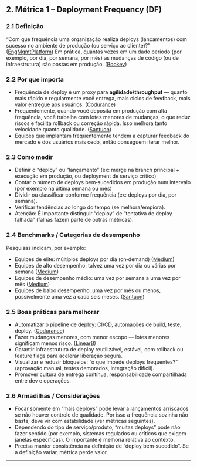 
## 2. Métrica 1 – Deployment Frequency (DF)

### 2.1 Definição

“Com que frequência uma organização realiza deploys (lançamentos) com sucesso no ambiente de produção (ou serviço ao cliente)?” ([EngMgmtPlatform][5])
Em prática, quantas vezes em um dado período (por exemplo, por dia, por semana, por mês) as mudanças de código (ou de infraestrutura) são postas em produção. ([Bookey][1])

### 2.2 Por que importa

* Frequência de deploy é um proxy para **agilidade/throughput** — quanto mais rápido e regularmente você entrega, mais ciclos de feedback, mais valor entregue aos usuários. ([Codurance][4])
* Frequentemente, quando você deposita em produção com alta frequência, você trabalha com lotes menores de mudanças, o que reduz riscos e facilita rollback ou correção rápida. Isso melhora tanto velocidade quanto qualidade. ([Santuon][3])
* Equipes que implantam frequentemente tendem a capturar feedback do mercado e dos usuários mais cedo, então conseguem iterar melhor.

### 2.3 Como medir

* Definir o “deploy” ou “lançamento” (ex: merge na branch principal + execução em produção, ou deployment de serviço crítico)
* Contar o número de deploys bem‑sucedidos em produção num intervalo (por exemplo na última semana ou mês)
* Dividir ou classificar conforme frequência (ex: deploys por dia, por semana).
* Verificar tendências ao longo do tempo (se melhora/empiora).
* Atenção: É importante distinguir “deploy” de “tentativa de deploy falhada” (falhas fazem parte de outras métricas).

### 2.4 Benchmarks / Categorias de desempenho

Pesquisas indicam, por exemplo:

* Equipes de elite: múltiplos deploys por dia (on‑demand) ([Medium][6])
* Equipes de alto desempenho: talvez uma vez por dia ou várias por semana ([Medium][7])
* Equipes de desempenho médio: uma vez por semana a uma vez por mês ([Medium][6])
* Equipes de baixo desempenho: uma vez por mês ou menos, possivelmente uma vez a cada seis meses. ([Santuon][3])

### 2.5 Boas práticas para melhorar

* Automatizar o pipeline de deploy: CI/CD, automações de build, teste, deploy. ([Codurance][4])
* Fazer mudanças menores, com menor escopo — lotes menores significam menos risco. ([LinearB][8])
* Garantir infraestrutura de deploy reutilizável, estável, com rollback ou feature flags para acelerar liberação segura.
* Visualizar e reduzir bloqueios: “o que impede deploys frequentes?” (aprovação manual, testes demorados, integração difícil).
* Promover cultura de entrega contínua, responsabilidade compartilhada entre dev e operações.

### 2.6 Armadilhas / Considerações

* Focar somente em “mais deploys” pode levar a lançamentos arriscados se não houver controle de qualidade. Por isso a frequência sozinha não basta; deve vir com estabilidade (ver métricas seguintes).
* Dependendo do tipo de serviço/produto, “muitas deploys” pode não fazer sentido (por exemplo, sistemas regulados ou críticos que exigem janelas específicas). O importante é melhoria relativa ao contexto.
* Precisa manter consistência na definição de “deploy bem‑sucedido”. Se a definição variar, métrica perde valor.

---


[1]: https://www.bookey.app/book/accelerate?utm_source=chatgpt.com "Accelerate Chapter Summary | Nicole Forsgren"
[2]: https://waydev.co/accelerate-metrics/?utm_source=chatgpt.com "The \"Accelerate Four\": Metrics to measure DevOps performance"
[3]: https://www.santuon.com/accelerate-the-science-of-lean-software-and-devops-thoughts-and-review/?utm_source=chatgpt.com "Accelerate: The Science of Lean Software and DevOps - Thoughts and Review"
[4]: https://www.codurance.com/publications/2020/03/12/achieving-stability-and-speed-in-software-delivery?utm_source=chatgpt.com "Achieving Stability and Speed in Software Delivery | Codurance"
[5]: https://enji.ai/glossary/accelerate-metrics/?utm_source=chatgpt.com "What Are Accelerate Metrics? | Performance Metrics Glossary"
[6]: https://medium.com/%40muralidharnayakg/dora-metrics-assessing-devops-performance-b07a2411aaaf?utm_source=chatgpt.com "DORA Metrics: Assessing DevOps Performance | by Muralidhar Nayak | Paymatrix | Medium"
[7]: https://medium.com/%40dmyoko/the-four-key-metrics-from-accelerate-a53f75c105b6?utm_source=chatgpt.com "The Four Key Metrics from Accelerate | by Daniel Yokoyama | Medium"
[8]: https://linearb.io/blog/accelerate-metrics?utm_source=chatgpt.com "What Are The Four Accelerate Metrics And Why Do They Matter? | LinearB Blog"
[9]: https://dev.to/jonlauridsen/the-software-delivery-performance-model-dora-metrics-2nf4?utm_source=chatgpt.com "Accelerate's \"Software Delivery Performance\" model & DORA metrics - DEV Community"
[10]: https://en.wikipedia.org/wiki/DevOps_Research_and_Assessment?utm_source=chatgpt.com "DevOps Research and Assessment"

